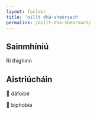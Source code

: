 ```yaml
---
layout: focloir
title: 'oillt dhà-sheòrsach'
permalink: /oillt-dha-sheorsach/
---
```


## Sainmhíniú

Ri thighinn

## Aistriúcháin

&#x1f3f4;&#xe0067;&#xe0062;&#xe0073;&#xe0063;&#xe0074;&#xe007f; dáfoibé

&#x1f3f4;&#xe0067;&#xe0062;&#xe0065;&#xe006e;&#xe0067;&#xe007f; biphobia